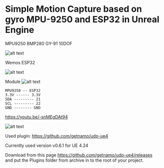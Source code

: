 # Simple Motion Capture based on gyro MPU-9250 and ESP32 in Unreal Engine

MPU9250 BMP280 GY-91 10DOF

![alt text](https://github.com/pgii/GyroMocapUE4/blob/master/Images/GY91.jpg)

Wemos ESP32 

![alt text](https://github.com/pgii/GyroMocapUE4/blob/master/Images/WemosESP32.jpg)

Module
![alt text](https://github.com/pgii/GyroMocapUE4/blob/master/Images/Module.jpg)

```
MPU9250 -- ESP32
3.3V ------ 3.3V
SDA --------- 21
SCL --------- 22
GND -------- GND
```

https://youtu.be/-snMEgDAt94

![alt text](https://github.com/pgii/GyroMocapUE4/blob/master/Images/ScreenShot01.png)

Used plugin: https://github.com/getnamo/udp-ue4

Currently used version v0.6.1 for UE 4.24

Download from this page https://github.com/getnamo/udp-ue4/releases and put the Plugins folder from archive in to the root of your project.
